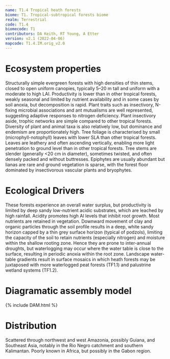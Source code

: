 ```yaml
---
name: T1.4 Tropical heath forests
biome: T1. Tropical-subtropical forests biome
realm: Terrestrial
code: T1.4
biomecode: T1
contributors: DA Keith, RT Young, A Etter
version: v2.1 (2022-04-06)
mapcode: T1.4.IM.orig_v2.0
---
```

# Ecosystem properties

Structurally simple evergreen forests with high densities of thin stems, closed to open uniform canopies, typically 5–20 m tall and uniform with a moderate to high LAI. Productivity is lower than in other tropical forests, weakly seasonal and limited by nutrient availability and in some cases by soil anoxia, but decomposition is rapid. Plant traits such as insectivory, N-fixing microbial associations and ant mutualisms are well represented, suggesting adaptive responses to nitrogen deficiency. Plant insectivory aside, trophic networks are simple compared to other tropical forests. Diversity of plant and animal taxa is also relatively low, but dominance and endemism are proportionately high. Tree foliage is characterised by small (microphyll-notophyll) leaves with lower SLA than other tropical forests. Leaves are leathery and often ascending vertically, enabling more light penetration to ground level than in other tropical forests. Tree stems are slender (generally <20 cm in diameter), sometimes twisted, and often densely packed and without buttresses. Epiphytes are usually abundant but lianas are rare and ground vegetation is sparse, with the forest floor dominated by insectivorous vascular plants and bryophytes.

# Ecological Drivers

These forests experience an overall water surplus, but productivity is limited by deep sandy low-nutrient acidic substrates, which are leached by high rainfall. Acidity promotes high Al levels that inhibit root growth. Most nutrients are retained in vegetation. Downward movement of clay and organic particles through the soil profile results in a deep, white sandy horizon capped by a thin grey surface horizon (typical of podzols), limiting the capacity of the soil to retain nutrients (especially nitrogen) and moisture within the shallow rooting zone. Hence they are prone to inter-annual droughts, but waterlogging may occur where the water table is close to the surface, resulting in periodic anoxia within the root zone. Landscape water-table gradients result in surface mosaics in which heath forests may be juxtaposed with more waterlogged peat forests (TF1.1) and palustrine wetland systems (TF1.2).

# Diagramatic assembly model

{% include DAM.html %}

# Distribution

Scattered through northwest and west Amazonia, possibly Guiana, and Southeast Asia, notably in the Rio Negro catchment and southern Kalimantan. Poorly known in Africa, but possibly in the Gabon region.

